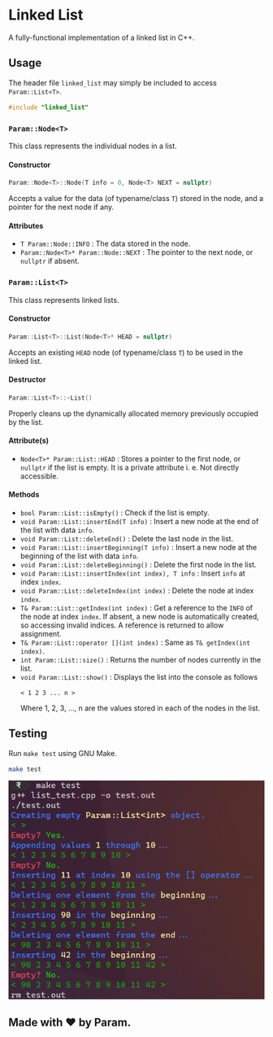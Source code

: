 # Linked List
A fully-functional implementation of a linked list in C++.

## Usage
The header file `linked_list` may simply be included to access `Param::List<T>`.
``` cpp
#include "linked_list"
```
### `Param::Node<T>`
This class represents the individual nodes in a list.

#### Constructor
``` cpp
Param::Node<T>::Node(T info = 0, Node<T> NEXT = nullptr)
```
Accepts a value for the data (of typename/class `T`) stored in the node, and a pointer for the next node if any.

#### Attributes
- `T Param::Node::INFO` : The data stored in the node.
- `Param::Node<T>* Param::Node::NEXT` : The pointer to the next node, or `nullptr` if absent.

### `Param::List<T>`
This class represents linked lists.

#### Constructor
``` cpp
Param::List<T>::List(Node<T>* HEAD = nullptr)
```
Accepts an existing `HEAD` node (of typename/class `T`) to be used in the linked list.

#### Destructor
``` cpp
Param::List<T>::~List()
```
Properly cleans up the dynamically allocated memory previously occupied by the list.

#### Attribute(s)
- `Node<T>* Param::List::HEAD` : Stores a pointer to the first node, or `nullptr` if the list is empty. It is a private attribute i. e. Not directly accessible.

#### Methods
- `bool Param::List::isEmpty()` : Check if the list is empty.
- `void Param::List::insertEnd(T info)` : Insert a new node at the end of the list with data `info`.
- `void Param::List::deleteEnd()` : Delete the last node in the list.
- `void Param::List::insertBeginning(T info)` : Insert a new node at the beginning of the list with data `info`.
- `void Param::List::deleteBeginning()` : Delete the first node in the list.
- `void Param::List::insertIndex(int index), T info` : Insert `info` at index `index`.
- `void Param::List::deleteIndex(int index)` : Delete the node at index `index`.
- `T& Param::List::getIndex(int index)` : Get a reference to the `INFO` of the node at index `index`. If absent, a new node is automatically created, so accessing invalid indices. A reference is returned to allow assignment.
- `T& Param::List::operator [](int index)` : Same as `T& getIndex(int index)`.
- `int Param::List::size()` : Returns the number of nodes currently in the list.
- `void Param::List::show()` : Displays the list into the console as follows
  ```
  < 1 2 3 ... n >
  ```
  Where 1, 2, 3, ..., n are the values stored in each of the nodes in the list.

## Testing
Run `make test` using GNU Make.
``` bash
make test
```
![Test output](docs/test.png)

## Made with ❤ by Param.
